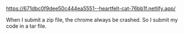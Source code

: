 https://671dbc0f9dee50c444ea5551--heartfelt-cat-76bb1f.netlify.app/

When I submit a zip file, the chrome always be crashed. So I submit my code in a tar file.